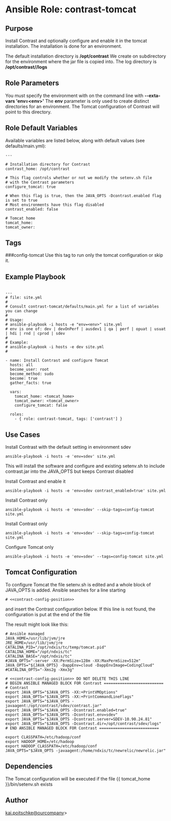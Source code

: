 # Ansible Role: contrast-tomcat

## Purpose
Install Contrast and optionally configure and enable it in the tomcat installation.
The installation is done for an environment. 

The default installation directory is **/opt/contrast**
We create on subdirectory for the environment where the jar file is copied into.
The log directory is **/opt/contrast/<env>/logs**

## Role Parameters
You must specify the environment with on the command line with **--exta-vars 'env=\<env\>'**
The **env** parameter is only used to create distinct directories for an environment. The Tomcat configuration of Contrast will point to this directory.

## Role Default Variables

Available variables are listed below, along with default values (see defaults/main.yml):

```
---

# Installation directory for Contrast
contrast_home: /opt/contrast

# This flag controls whether or not we modify the setenv.sh file
# with the Contrast parameters
configure_tomcat: true

# When this flag is true, then the JAVA_OPTS -Dcontrast.enabled flag is set to true
# Most environments have this flag disabled
contrast_enabled: false

# Tomcat home
tomcat_home:
tomcat_owner:

```



## Tags
###config-tomcat
Use this tag to run only the tomcat configuration or skip it.


## Example Playbook

```

---
# file: site.yml
#
# Consult contrast-tomcat/defaults/main.yml for a list of variables you can change
#
# Usage:
# ansible-playbook -i hosts -e "env=<env>" site.yml
# env is one of: dev | devOnPerf | ausdev1 | qa | perf | opuat | usuat | hdi | rnd | cprod | sdev
# 
# Example:
# ansible-playbook -i hosts -e dev site.yml
#

- name: Install Contrast and configure Tomcat
  hosts: all
  become_user: root
  become_method: sudo
  become: true
  gather_facts: true

  vars:
    tomcat_home: <tomcat_home>
    tomcat_owner: <tomcat_owner>
    configure_tomcat: false

  roles:
    - { role: contrast-tomcat, tags: ['contrast'] }

```

## Use Cases
Install Contrast with the default setting in environment sdev
```
ansible-playbook -i hosts -e 'env=sdev' site.yml
```
This will install the software and configure and existing setenv.sh to include contrast.jar into the JAVA_OPTS but keeps Contrast disabled

Install Contrast and enable it
```
ansible-playbook -i hosts -e 'env=sdev contrast_enabled=true' site.yml
```

Install Contrast only
```
ansible-playbook -i hosts -e 'env=sdev' --skip-tags=config-tomcat site.yml
```

Install Contrast only
```
ansible-playbook -i hosts -e 'env=sdev' --skip-tags=config-tomcat site.yml
```

Configure Tomcat only
```
ansible-playbook -i hosts -e 'env=sdev' --tags=config-tomcat site.yml
```

## Tomcat Configuration
To configure Tomcat the file setenv.sh is edited and a whole block of JAVA_OPTS is added. 
Ansible searches for a line starting
```
# <<contrast-config-position>>
```
and insert the Contrast configuration below.
If this line is not found, the configuration is put at the end of the file

The result might look like this:
```
# Ansible managed
JAVA_HOME=/usr/lib/jvm/jre
JRE_HOME=/usr/lib/jvm/jre
CATALINA_PID="/opt/ndxis/tc/temp/tomcat.pid"
CATALINA_HOME="/opt/ndxis/tc"
CATALINA_BASE="/opt/ndxis/tc"
#JAVA_OPTS="-server -XX:PermSize=128m -XX:MaxPermSize=512m"
JAVA_OPTS="${JAVA_OPTS} -DappEnv=cloud -DappEnvImage=CodingCloud"
#CATALINA_OPTS="-Xms2g -Xmx3g"

# <<contrast-config-position>> DO NOT DELETE THIS LINE
# BEGIN ANSIBLE MANAGED BLOCK FOR Contrast ==========================
# Contrast
export JAVA_OPTS="$JAVA_OPTS -XX:+PrintVMOptions"
export JAVA_OPTS="$JAVA_OPTS -XX:+PrintCommandLineFlags"
export JAVA_OPTS="$JAVA_OPTS -javaagent:/opt/contrast/sdev/contrast.jar"
export JAVA_OPTS="$JAVA_OPTS -Dcontrast.enabled=true"
export JAVA_OPTS="$JAVA_OPTS -Dcontrast.env=sdev"
export JAVA_OPTS="$JAVA_OPTS -Dcontrast.server=SDEV-10.90.24.81"
export JAVA_OPTS="$JAVA_OPTS -Dcontrast.dir=/opt/contrast/sdev/logs"
# END ANSIBLE MANAGED BLOCK FOR Contrast ==========================

export CLASSPATH=/etc/hadoop/conf
export HADOOP_HOME=/etc/hadoop
export HADOOP_CLASSPATH=/etc/hadoop/conf
JAVA_OPTS="$JAVA_OPTS -javaagent:/home/ndxis/tc/newrelic/newrelic.jar"
```


## Dependencies

The Tomcat configuration will be executed if the file {{ tomcat_home }}/bin/setenv.sh exists

## Author
  <kai.poitschke@ourcompany>>

